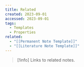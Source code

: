 ```yaml
---
title: Related
created: 2023-09-01
accessed: 2023-09-01
tags:
  - Templates
  - Properties
related:
  - "[[Permanent Note Template]]"
  - "[[Literature Note Template]]"
---
```

>[!info]
>Links to related notes.